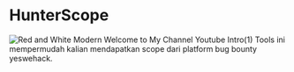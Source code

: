 # HunterScope
![Red and White Modern Welcome to My Channel Youtube Intro(1)](https://github.com/LazyCyberSec/HunterScope/assets/51275510/976b0d97-9d2d-4556-a2a7-16af5cdb308c)
Tools ini mempermudah kalian mendapatkan scope dari platform bug bounty yeswehack.



